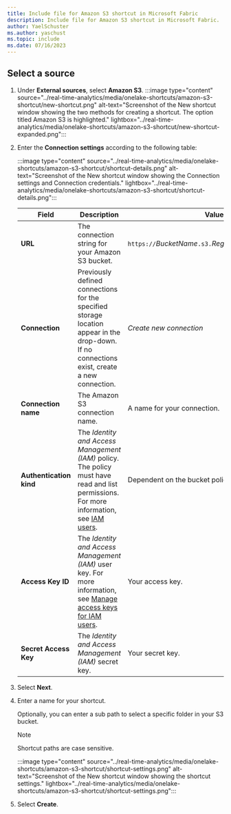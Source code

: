 ```yaml
---
title: Include file for Amazon S3 shortcut in Microsoft Fabric
description: Include file for Amazon S3 shortcut in Microsoft Fabric.
author: YaelSchuster
ms.author: yaschust
ms.topic: include
ms.date: 07/16/2023
---
```

## Select a source

1. Under **External sources**, select **Amazon S3**.
    :::image type="content" source="../real-time-analytics/media/onelake-shortcuts/amazon-s3-shortcut/new-shortcut.png" alt-text="Screenshot of the New shortcut window showing the two methods for creating a shortcut. The option titled Amazon S3 is highlighted." lightbox="../real-time-analytics/media/onelake-shortcuts/amazon-s3-shortcut/new-shortcut-expanded.png":::
1. Enter the **Connection settings** according to the following table:

    :::image type="content" source="../real-time-analytics/media/onelake-shortcuts/amazon-s3-shortcut/shortcut-details.png" alt-text="Screenshot of the New shortcut window showing the Connection settings and Connection credentials." lightbox="../real-time-analytics/media/onelake-shortcuts/amazon-s3-shortcut/shortcut-details.png":::

      |Field | Description| Value|
      |-----|-----| -----|
      | **URL**| The connection string for your Amazon S3 bucket. | `https://`*BucketName*`.s3.`*RegionCode*`.amazonaws.com` |
      |**Connection** | Previously defined connections for the specified storage location appear in the drop-down. If no connections exist, create a new connection.| *Create new connection* |
      |**Connection name** | The Amazon S3 connection name.| A name for your connection.|
      |**Authentication kind**| The *Identity and Access Management (IAM)* policy. The policy must have read and list permissions. For more information, see [IAM users](https://docs.aws.amazon.com/IAM/latest/UserGuide/id_users.html).| Dependent on the bucket policy.|
      |**Access Key ID**| The *Identity and Access Management (IAM)* user key. For more information, see [Manage access keys for IAM users](https://docs.aws.amazon.com/IAM/latest/UserGuide/id_credentials_access-keys.html). | Your access key.|
      |**Secret Access Key**| The *Identity and Access Management (IAM)* secret key. | Your secret key.|

1. Select **Next**.
1. Enter a name for your shortcut.

    Optionally, you can enter a sub path to select a specific folder in your S3 bucket.
    > [!NOTE]
    > Shortcut paths are case sensitive.

    :::image type="content" source="../real-time-analytics/media/onelake-shortcuts/amazon-s3-shortcut/shortcut-settings.png" alt-text="Screenshot of the New shortcut window showing the shortcut settings." lightbox="../real-time-analytics/media/onelake-shortcuts/amazon-s3-shortcut/shortcut-settings.png":::

1. Select **Create**.
